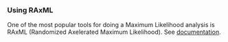 ### Using RAxML

One of the most popular tools for doing a Maximum Likelihood analysis is RAxML (Randomized Axelerated Maximum Likelihood). See [documentation](https://cme.h-its.org/exelixis/resource/download/NewManual.pdf).

